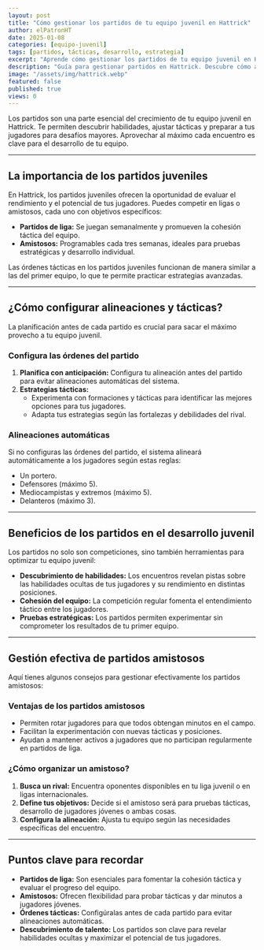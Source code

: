 ```yaml
---
layout: post
title: "Cómo gestionar los partidos de tu equipo juvenil en Hattrick"
author: elPatronHT
date: 2025-01-08
categories: [equipo-juvenil]
tags: [partidos, tácticas, desarrollo, estrategia]
excerpt: "Aprende cómo gestionar los partidos de tu equipo juvenil en Hattrick para optimizar el desarrollo de jugadores y mejorar resultados."
description: "Guía para gestionar partidos en Hattrick. Descubre cómo alinear juveniles, mejorar tácticas y potenciar su desarrollo en cada encuentro."
image: "/assets/img/hattrick.webp"
featured: false
published: true
views: 0
---
```


Los partidos son una parte esencial del crecimiento de tu equipo juvenil en Hattrick. Te permiten descubrir habilidades, ajustar tácticas y preparar a tus jugadores para desafíos mayores. Aprovechar al máximo cada encuentro es clave para el desarrollo de tu equipo.

---

## La importancia de los partidos juveniles

En Hattrick, los partidos juveniles ofrecen la oportunidad de evaluar el rendimiento y el potencial de tus jugadores. Puedes competir en ligas o amistosos, cada uno con objetivos específicos:

- **Partidos de liga:** Se juegan semanalmente y promueven la cohesión táctica del equipo.
- **Amistosos:** Programables cada tres semanas, ideales para pruebas estratégicas y desarrollo individual.

Las órdenes tácticas en los partidos juveniles funcionan de manera similar a las del primer equipo, lo que te permite practicar estrategias avanzadas.

---

## ¿Cómo configurar alineaciones y tácticas?

La planificación antes de cada partido es crucial para sacar el máximo provecho a tu equipo juvenil.

### Configura las órdenes del partido

1. **Planifica con anticipación:** Configura tu alineación antes del partido para evitar alineaciones automáticas del sistema.
2. **Estrategias tácticas:**
   - Experimenta con formaciones y tácticas para identificar las mejores opciones para tus jugadores.
   - Adapta tus estrategias según las fortalezas y debilidades del rival.

### Alineaciones automáticas

Si no configuras las órdenes del partido, el sistema alineará automáticamente a los jugadores según estas reglas:

- Un portero.
- Defensores (máximo 5).
- Mediocampistas y extremos (máximo 5).
- Delanteros (máximo 3).

---

## Beneficios de los partidos en el desarrollo juvenil

Los partidos no solo son competiciones, sino también herramientas para optimizar tu equipo juvenil:

- **Descubrimiento de habilidades:** Los encuentros revelan pistas sobre las habilidades ocultas de tus jugadores y su rendimiento en distintas posiciones.
- **Cohesión del equipo:** La competición regular fomenta el entendimiento táctico entre los jugadores.
- **Pruebas estratégicas:** Los partidos permiten experimentar sin comprometer los resultados de tu primer equipo.

---

## Gestión efectiva de partidos amistosos

Aquí tienes algunos consejos para gestionar efectivamente los partidos amistosos:

### Ventajas de los partidos amistosos

- Permiten rotar jugadores para que todos obtengan minutos en el campo.
- Facilitan la experimentación con nuevas tácticas y posiciones.
- Ayudan a mantener activos a jugadores que no participan regularmente en partidos de liga.

### ¿Cómo organizar un amistoso?

1. **Busca un rival:** Encuentra oponentes disponibles en tu liga juvenil o en ligas internacionales.
2. **Define tus objetivos:** Decide si el amistoso será para pruebas tácticas, desarrollo de jugadores jóvenes o ambas cosas.
3. **Configura la alineación:** Ajusta tu equipo según las necesidades específicas del encuentro.

---

## Puntos clave para recordar

- **Partidos de liga:** Son esenciales para fomentar la cohesión táctica y evaluar el progreso del equipo.
- **Amistosos:** Ofrecen flexibilidad para probar tácticas y dar minutos a jugadores jóvenes.
- **Órdenes tácticas:** Configúralas antes de cada partido para evitar alineaciones automáticas.
- **Descubrimiento de talento:** Los partidos son clave para revelar habilidades ocultas y maximizar el potencial de tus jugadores.
